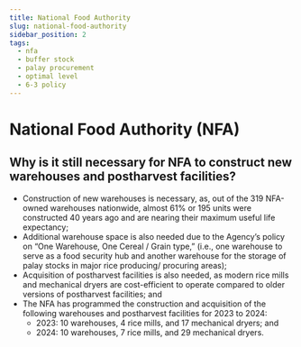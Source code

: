 ```yaml
---
title: National Food Authority
slug: national-food-authority
sidebar_position: 2
tags:
  - nfa
  - buffer stock
  - palay procurement
  - optimal level
  - 6-3 policy
---
```


# National Food Authority (NFA)

## Why is it still necessary for NFA to construct new warehouses and postharvest facilities?

- Construction of new warehouses is necessary, as, out of the 319 NFA-owned warehouses nationwide, almost 61% or 195 units were constructed 40 years ago and are nearing their maximum useful life expectancy;
- Additional warehouse space is also needed due to the Agency’s policy on “One Warehouse, One Cereal / Grain type,” (i.e., one warehouse to serve as a food security hub and another warehouse for the storage of palay stocks in major rice producing/ procuring areas);
- Acquisition of postharvest facilities is also needed, as modern rice mills and mechanical dryers are cost-efficient to operate compared to older versions of postharvest facilities; and
- The NFA has programmed the construction and acquisition of the following warehouses and postharvest facilities for 2023 to 2024:	
  - 2023: 10 warehouses, 4 rice mills, and 17 mechanical dryers; and
  - 2024: 10 warehouses, 7 rice mills, and 29 mechanical dryers.
